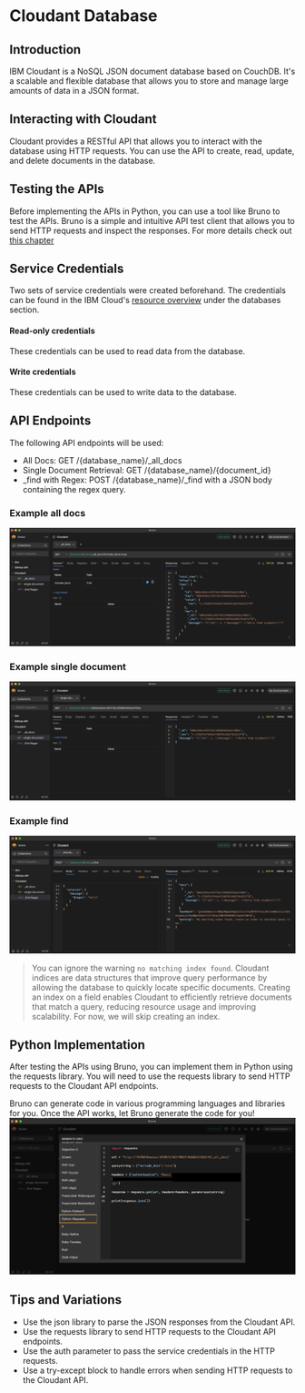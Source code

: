 # Cloudant Database

## Introduction

IBM Cloudant is a NoSQL JSON document database based on CouchDB. It's a scalable and flexible database that allows you to store and manage large amounts of data in a JSON format.

## Interacting with Cloudant

Cloudant provides a RESTful API that allows you to interact with the database using HTTP requests. You can use the API to create, read, update, and delete documents in the database.

## Testing the APIs

Before implementing the APIs in Python, you can use a tool like Bruno to test the APIs. Bruno is a simple and intuitive API test client that allows you to send HTTP requests and inspect the responses. For more details check out [this chapter](./6_API-client.md)

## Service Credentials

Two sets of service credentials were created beforehand. The credentials can be found in the IBM Cloud's [resource overview](https://cloud.ibm.com/resources) under the databases section.

#### Read-only credentials

These credentials can be used to read data from the database.

#### Write credentials

These credentials can be used to write data to the database.

## API Endpoints

The following API endpoints will be used:

- All Docs: GET /{database_name}/\_all_docs
- Single Document Retrieval: GET /{database_name}/{document_id}
- \_find with Regex: POST /{database_name}/\_find with a JSON body containing the regex query.

### Example all docs

![cloudant_all_docs](./files/cloudant_all_docs.png)

### Example single document

![cloudant_single_doc](./files/cloudant_single_doc.png)

### Example find

![cloudant_find](./files/cloudant_find.png) <br />

> You can ignore the warning `no matching index found`. Cloudant indices are data structures that improve query performance by allowing the database to quickly locate specific documents. Creating an index on a field enables Cloudant to efficiently retrieve documents that match a query, reducing resource usage and improving scalability. For now, we will skip creating an index.

## Python Implementation

After testing the APIs using Bruno, you can implement them in Python using the requests library. You will need to use the requests library to send HTTP requests to the Cloudant API endpoints.

Bruno can generate code in various programming languages and libraries for you. Once the API works, let Bruno generate the code for you!<br />
![bruno_code_genretaion](./files/bruno_code_generation.png)

## Tips and Variations

- Use the json library to parse the JSON responses from the Cloudant API.
- Use the requests library to send HTTP requests to the Cloudant API endpoints.
- Use the auth parameter to pass the service credentials in the HTTP requests.
- Use a try-except block to handle errors when sending HTTP requests to the Cloudant API.
